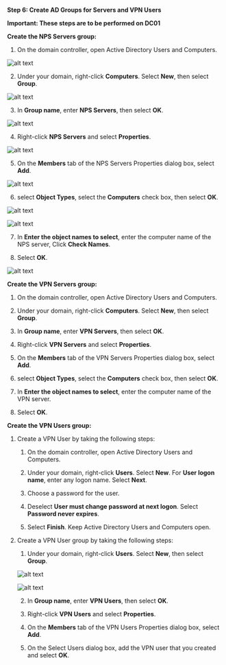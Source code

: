 **Step 6: Create AD Groups for Servers and VPN Users**

**Important: These steps are to be performed on DC01**

**Create the NPS Servers group:**

1. On the domain controller, open Active Directory Users and Computers.

![alt text](image-43.png)

2. Under your domain, right-click **Computers**. Select **New**, then select **Group**.

![alt text](image-46.png)

3. In **Group name**, enter **NPS Servers**, then select **OK**.

![alt text](image-47.png)

4. Right-click **NPS Servers** and select **Properties**.

![alt text](image-48.png)

5. On the **Members** tab of the NPS Servers Properties dialog box, select **Add**.

![alt text](image-49.png)

6. select **Object Types**, select the **Computers** check box, then select **OK**.

![alt text](image-50.png)

![alt text](image-51.png)

7. In **Enter the object names to select**, enter the computer name of the NPS server, Click **Check Names**.

8. Select **OK**.

![alt text](image-52.png)

**Create the VPN Servers group:**

1. On the domain controller, open Active Directory Users and Computers.

2. Under your domain, right-click **Computers**. Select **New**, then select **Group**.

3. In **Group name**, enter **VPN Servers**, then select **OK**.

4. Right-click **VPN Servers** and select **Properties**.

5. On the **Members** tab of the VPN Servers Properties dialog box, select **Add**.

6. select **Object Types**, select the **Computers** check box, then select **OK**.

7. In **Enter the object names to select**, enter the computer name of the VPN server.

8. Select **OK**.

**Create the VPN Users group:**

1. Create a VPN User by taking the following steps:

    1. On the domain controller, open Active Directory Users and Computers.

    2. Under your domain, right-click **Users**. Select **New**. For **User logon name**, enter any logon name. Select **Next**.

    3. Choose a password for the user.

    4. Deselect **User must change password at next logon**. Select **Password never expires**.

    5. Select **Finish**. Keep Active Directory Users and Computers open.

2. Create a VPN User group by taking the following steps:

    1. Under your domain, right-click **Users**. Select **New**, then select **Group**.

    ![alt text](image-44.png)

    ![alt text](image-45.png)

    2. In **Group name**, enter **VPN Users**, then select **OK**.

    3. Right-click **VPN Users** and select **Properties**.

    4. On the **Members** tab of the VPN Users Properties dialog box, select **Add**.

    5. On the Select Users dialog box, add the VPN user that you created and select **OK**.